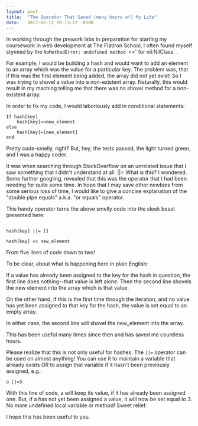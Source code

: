 ```yaml
---
layout: post
title:  "The Operator That Saved (many hours of) My Life"
date:   2017-02-12 19:13:17 -0500
---
```


In working through the prework labs in preparation for starting my coursework in web development at The Flatiron School, 
I often found myself stymied by the `NoMethodError: undefined method `<<' for nil:NilClass`
.  
 
For example, I would be building a hash and would want to add an element to an array which was the value for a particular key.  The problem was, that if this was the first element being added, the array did not yet exist!  So I was trying to shovel a value into a non-existent array.  Naturally, this would result in my maching telling me that there was no shovel method for a non-existent array.
 
In order to fix my code, I would laboriously add in conditional statements:

```
If hash[key]
    hash[key]<<new_element
else 
    hash[key]=[new_element]
end
```

Pretty code-smelly, right? But, hey, the tests passed, the light turned green, and I was a happy coder.

It was when searching through StackOverflow on an unrelated issue that I saw something that I didn't understand at all:  ||=
What *is* this? I wondered.  Some further googling, revealed that this was the operator that I had been needing for quite some time.  In hope that I may save other newbies from some serious loss of time, I would like to give a concise explanation of the "double pipe equals" a.k.a. "or equals" operator.
 
This handy operator turns the above smelly code into the sleek beast presented here:

```

hash[key] ||= []
```

```
hash[key] << new_element
```

From five lines of code down to two!


To be clear, about what is happening here in plain English:

If a value has already been assigned to the key for the hash in question, the first line does nothing--that value is left alone.  Then the second line shovels the new element into the array which is that value.

On the other hand, if this is the first time through the iteration, and no value has yet been assigned to that key for the hash, the value is set equal to an empty array.

In either case, the second line will shovel the new_element into the array.

This has been useful many times since then and has saved me countless hours.

Please realize that this is not only useful for hashes. The `||=` operator can be used on almost anything!  You can use it to maintain a variable that already exists OR to assign that variable if it hasn't been previously assigned, e.g.:




```
a ||=3
```
																			 
With this line of code, a will keep its value, if it has already been assigned one.  But, if a has not yet been assigned a value, it will now be set equal to 3.  No more undefined local variable or method!  Sweet relief.

I hope this has been useful to you.
